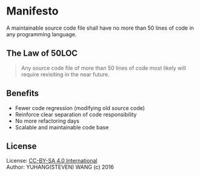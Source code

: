 # Manifesto
A maintainable source code file shall have no more than 50 lines of code in any programming language.

## The Law of 50LOC
> Any source code file of more than 50 lines of code most likely will require revisiting in the near future.

## Benefits
* Fewer code regression (modifying old source code)
* Reinforce clear separation of code responsibility
* No more refactoring days
* Scalable and maintainable code base

## License
License: [CC-BY-SA 4.0 International](https://creativecommons.org/licenses/by-sa/4.0/)  
Author: YUHANG(STEVEN) WANG (c) 2016

